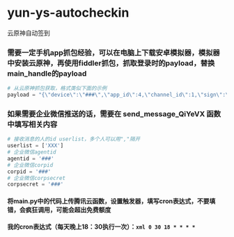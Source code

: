 # yun-ys-autocheckin
云原神自动签到
### 需要一定手机app抓包经验，可以在电脑上下载安卓模拟器，模拟器中安装云原神，再使用fiddler抓包，抓取登录时的payload，替换main_handle的payload
```python
# 从云原神抓包获取，格式类似下面的示例
payload = "{\"device\":\"###\",\"app_id\":4,\"channel_id\":1,\"sign\":\"###\",\"data\":\"{\\\"uid\\\":\\\"###\\\",\\\"token\\\":\\\"###\\\",\\\"guest\\\":false}\"}"
```
### 如果需要企业微信推送的话，需要在 send_message_QiYeVX 函数中填写相关内容
```python
# 接收消息的人的id userlist，多个人可以用","隔开
userlist = ['XXX']
# 企业微信agentid
agentid = '###'
# 企业微信corpid
corpid = '###'
# 企业微信corpsecret
corpsecret = '###'
```
#### 将main.py中的代码上传腾讯云函数，设置触发器，填写cron表达式，不要填错，会疯狂调用，可能会超出免费额度
#### 我的cron表达式（每天晚上18：30执行一次）：```xml 0 30 18 * * * *```
